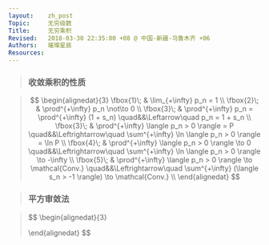 ```yaml
---
layout:    zh_post
Topic:     无穷级数
Title:     无穷乘积
Revised:   2018-03-30 22:35:00 +08 @ 中国-新疆-乌鲁木齐 +06
Authors:   璀璨星辰
Resources:
---
```


> ### 收敛乘积的性质

> $$
> \begin{alignedat}{3}
> \fbox{1}\; & \lim_{+\infty} p_n = 1 \\
> \fbox{2}\; & \prod^{+\infty} p_n \not\to 0 \\
> \fbox{3}\; & \prod^{+\infty} p_n = \prod^{+\infty} (1 + s_n) \quad&&\Leftarrow\quad p_n = 1 + s_n \\
> \fbox{3}\; & \prod^{+\infty} \langle p_n > 0 \rangle = P \quad&&\Leftrightarrow\quad \sum^{+\infty} \ln \langle p_n > 0 \rangle = \ln P \\
> \fbox{4}\; & \prod^{+\infty} \langle p_n > 0 \rangle \to 0 \quad&&\Leftrightarrow\quad \sum^{+\infty} \ln \langle p_n > 0 \rangle \to -\infty \\
> \fbox{5}\; & \prod^{+\infty} \langle p_n > 0 \rangle \to \mathcal{Conv.} \quad&&\Leftrightarrow\quad \sum^{+\infty} (\langle s_n > -1 \rangle) \to \mathcal{Conv.} \\
> \end{alignedat}
> $$
>

> ### 平方审敛法

> $$
> \begin{alignedat}{3}
>
> \end{alignedat}
> $$
>